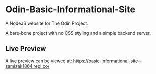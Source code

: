 # Odin-Basic-Informational-Site

A NodeJS website for The Odin Project.

A bare-bone project with no CSS styling and a simple backend server.

## Live Preview

A live preview can be viewed at: https://basic-informational-site--samizak1864.repl.co/
